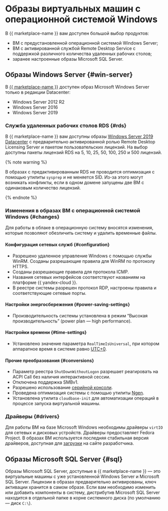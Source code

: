 # Образы виртуальных машин с операционной системой Windows

В {{ marketplace-name }} вам доступен большой выбор продуктов:

* ВМ с предустановленной операционной системой Windows Server; 
* ВМ c активированной службой Remote Desktop Service с поддержкой различного количества удаленных рабочих столов; 
* заранее настроенные образы Microsoft SQL Server.

## Образы Windows Server {#win-server}

В [{{ marketplace-name }}](https://cloud.yandex.ru/marketplace?categories=os&operationSystems=WINDOWS) доступен образ Microsoft Windows Server только в редакции Datacenter: 

* Windows Server 2012 R2
* Windows Server 2016
* Windows Server 2019

### Служба удаленных рабочих столов RDS {#rds}

В {{ marketplace-name }} вам доступны образы [Windows Server 2019 Datacenter](https://cloud.yandex.ru/marketplace/products/f2evussurs3m1v2turq6) с предварительно активированной ролью Remote Desktop Licensing Server и пакетом пользовательских лицензий. На выбор доступны пакеты лицензий RDS на 5, 10, 25, 50, 100, 250 и 500 лицензий. 

{% note warning %}

В образах с предактивированным RDS не проводится оптимизация с помощью утилиты `sysprep` и не меняется SID. Из-за этого могут возникать конфликты, если в одном домене запущены две ВМ с одинаковым количество лицензий.

{% endnote %}

### Изменения в образах ВМ с операционной системой Windows {#changes}

Для работы в облаке в операционную систему вносятся изменения, которые позволяют обезличить систему и удалить временные файлы.

#### Конфигурация сетевых служб {#configuration}

* Разрешено удаленное управление Windows с помощью службы WinRM. Созданы разрешающие правила для WinRM по протоколу HTTPS.
* Созданы разрешающие правила для протокола ICMP.
* Названия сетевых интерфейсов соответствуют названиям на платформе {{ yandex-cloud }}.
* В реестре системы разрешен протокол RDP, настроены правила и соответствующие сетевые порты.

#### Настройки энергосбережения {#power-saving-settings}

* Производительность системы установлена в режим <q>Высокая производительность</q> (power plan — high performance).

#### Настройки времени {#time-settings}

* Установлено значение параметра `RealTimeIsUniversal`, при котором аппаратное время в системе равно [UTC+0](https://ru.wikipedia.org/wiki/Всемирное_координированное_время). 

#### Прочие преобразования {#conversions}

* Параметр реестра `ShutDownWithoutLogon` разрешает реагировать на ACPI Call без наличия интерактивной сессии.
* Отключена поддержка SMBv1.
* Разрешено использование [серийной консоли](https://docs.microsoft.com/ru-ru/windows-hardware/drivers/devtest/boot-parameters-to-enable-ems-redirection).
* Проведена оптимизация системы с помощью утилиты [Ngen](https://ru.wikipedia.org/wiki/Ngen).
* Установлена утилита `cloudbase-init` для автоматизации операций в процессе запуска виртуальной машины.

### Драйверы {#drivers}

Для работы ВМ на базе Microsoft Windows необходимы драйверы `virtIO` для сетевых и дисковых устройств. Драйверы предоставляет Fedora Project. В образах ВМ используется последняя стабильная версия драйверов, доступная для [загрузки](https://fedorapeople.org/groups/virt/virtio-win/direct-downloads/archive-virtio/virtio-win-0.1.185-2/) на сайте разработчика.

## Образы Microsoft SQL Server {#sql}

Образы Microsoft SQL Server, доступные в {{ marketplace-name }} — это виртуальные машины с уже установленной Windows Server и Microsoft SQL Server. Лицензии в образах предварительно активированы, ключ активации хранится в самом образе. Если вам необходимо изменить или добавить компоненты в систему, дистрибутив Microsoft SQL Server находится в отдельной папке в корне системного диска (по умолчанию — диск `C:\`).

